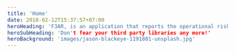 ```yaml
---
title: 'Home'
date: 2018-02-12T15:37:57+07:00
heroHeading: 'F3AR, is an application that reports the operational risk of a library.'
heroSubHeading: 'Don't fear your third party libraries any more!'
heroBackground: 'images/jason-blackeye-1191801-unsplash.jpg'
---
```

